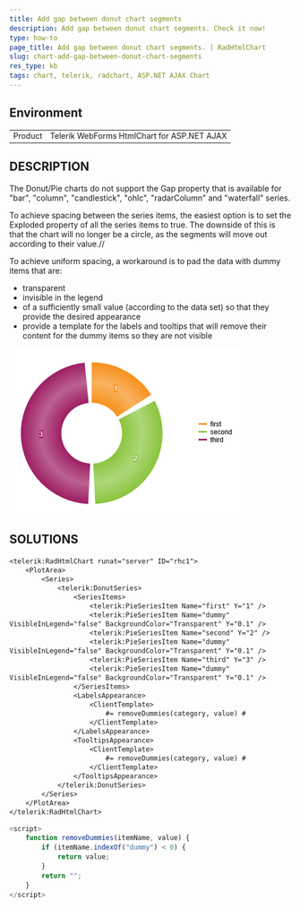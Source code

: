 ```yaml
---
title: Add gap between donut chart segments
description: Add gap between donut chart segments. Check it now!
type: how-to
page_title: Add gap between donut chart segments. | RadHtmlChart
slug: chart-add-gap-between-donut-chart-segments
res_type: kb
tags: chart, telerik, radchart, ASP.NET AJAX Chart
---
```


## Environment

<table>
	<tbody>
		<tr>
			<td>Product</td>
			<td>Telerik WebForms HtmlChart for ASP.NET AJAX</td>
		</tr>
	</tbody>
</table>

## DESCRIPTION

The Donut/Pie charts do not support the Gap property that is available for "bar", "column", "candlestick", "ohlc", "radarColumn" and "waterfall" series.

To achieve spacing between the series items, the easiest option is to set the Exploded property of all the series items to true. The downside of this is that the chart will no longer be a circle, as the segments will move out according to their value.//

To achieve uniform spacing, a workaround is to pad the data with dummy items that are:

- transparent
- invisible in the legend
- of a sufficiently small value (according to the data set) so that they provide the desired appearance
- provide a template for the labels and tooltips that will remove their content for the dummy items so they are not visible

![Gap between donut chart segments](images/chart-add-gap-between-donut-chart-segments.png "Gap between donut chart segments")

## SOLUTIONS

````ASP.NET
<telerik:RadHtmlChart runat="server" ID="rhc1">
    <PlotArea>
        <Series>
            <telerik:DonutSeries>
                <SeriesItems>
                    <telerik:PieSeriesItem Name="first" Y="1" />
                    <telerik:PieSeriesItem Name="dummy" VisibleInLegend="false" BackgroundColor="Transparent" Y="0.1" />
                    <telerik:PieSeriesItem Name="second" Y="2" />
                    <telerik:PieSeriesItem Name="dummy" VisibleInLegend="false" BackgroundColor="Transparent" Y="0.1" />
                    <telerik:PieSeriesItem Name="third" Y="3" />
                    <telerik:PieSeriesItem Name="dummy" VisibleInLegend="false" BackgroundColor="Transparent" Y="0.1" />
                </SeriesItems>
                <LabelsAppearance>
                    <ClientTemplate>
                        #= removeDummies(category, value) #
                    </ClientTemplate>
                </LabelsAppearance>
                <TooltipsAppearance>
                    <ClientTemplate>
                        #= removeDummies(category, value) #
                    </ClientTemplate>
                </TooltipsAppearance>
            </telerik:DonutSeries>
        </Series>
    </PlotArea>
</telerik:RadHtmlChart>
````

````JavaScript
<script>
    function removeDummies(itemName, value) {
        if (itemName.indexOf("dummy") < 0) {
            return value;
        }
        return "";
    }
</script>
````
 
  
   